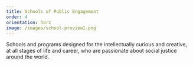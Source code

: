 ```yaml
---
title: Schools of Public Engagement
order: 4
orientation: horz
image: /images/school-preview1.png
---
```


Schools and programs designed for the intellectually curious and creative, at all stages of life and career, who are passionate about social justice around the world. 
